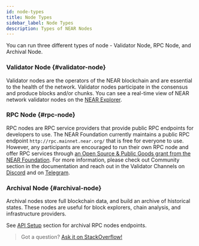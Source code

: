 ```yaml
---
id: node-types
title: Node Types
sidebar_label: Node Types
description: Types of NEAR Nodes
---
```


You can run three different types of node - Validator Node, RPC Node, and Archival Node.

### Validator Node {#validator-node}

Validator nodes are the operators of the NEAR blockchain and are essential to the health of the network. Validator nodes participate in the consensus and produce blocks and/or chunks. You can see a real-time view of NEAR network validator nodes on the [NEAR Explorer](https://explorer.near.org/nodes/validators).

### RPC Node {#rpc-node}

RPC nodes are RPC service providers that provide public RPC endpoints for developers to use. The NEAR Foundation currently maintains a public RPC endpoint `http://rpc.mainnet.near.org/` that is free for everyone to use. However, any participants are encouraged to run their own RPC node and offer RPC services through [an Open Source & Public Goods grant from the NEAR Foundation](https://near.org/grants/). For more information, please check out Community section in the documentation and reach out in the Validator Channels on [Discord](https://discord.gg/ZMPr3VB) and on [Telegram](https://t.me/near_validators).

### Archival Node {#archival-node}

Archival nodes store full blockchain data, and build an archive of historical states. These nodes are useful for block explorers, chain analysis, and infrastructure providers.

See [API Setup](/docs/api/rpc#setup) section for archival RPC nodes endpoints.

> Got a question?
> <a href="https://stackoverflow.com/questions/tagged/nearprotocol">
> <h8>Ask it on StackOverflow!</h8></a>
